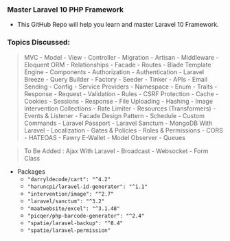 ### Master Laravel 10 PHP Framework

- This GitHub Repo will help you learn and master Laravel 10
  Framework.

### Topics Discussed:

> MVC - Model - View - Controller - Migration - Artisan - Middleware -
> Eloquent ORM - Relationships - Facade - Routes - Blade Template Engine - Components - Authorization -
> Authentication - Laravel Breeze - Query Builder - Factory - Seeder - Tinker - APIs -
> Email Sending - Config - Service Providers - Namespace - Enum - Traits - Response -
> Request - Validation - Rules - CSRF Protection - Cache - Cookies -
> Sessions - Response - File Uploading - Hashing - Image Intervention
> Collections - Rate Limiter - Resources (Transformers) - Events & Listener - Facade Design Pattern - Schedule - Custom Commands -
> Laravel Passport - Laravel Sanctum - MongoDB With Laravel - Localization - Gates & Policies - Roles & Permissions - CORS - HATEOAS -
> Fawry E-Wallet - Model Observer - Queues

> To Be Added : Ajax With Laravel - Broadcast - Websocket - Form Class


- Packages 
  - `"darryldecode/cart": "^4.2"`
  - `"haruncpi/laravel-id-generator": "^1.1"`
  - `"intervention/image": "^2.7"`
  - `"laravel/sanctum": "^3.2"`
  - `"maatwebsite/excel": "^3.1.48"`
  - `"picqer/php-barcode-generator": "^2.4"`
  - `"spatie/laravel-backup": "^8.4"`
  - `"spatie/laravel-permission"`
